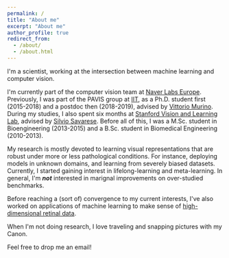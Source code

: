 ```yaml
---
permalink: /
title: "About me"
excerpt: "About me"
author_profile: true
redirect_from: 
  - /about/
  - /about.html
---
```


I'm a scientist, working at the intersection between machine learning and computer vision.

I'm currently part of the computer vision team at [Naver Labs Europe](https://europe.naverlabs.com/). Previously, I was part of the PAVIS group at [IIT](https://pavis.iit.it/), as a Ph.D. student first (2015-2018) and a postdoc then (2018-2019), advised by [Vittorio Murino](http://profs.sci.univr.it/~swan/). During my studies, I also spent six months at [Stanford Vision and Learning Lab](http://svl.stanford.edu/), advised by [Silvio Savarese](https://cvgl.stanford.edu/silvio/). Before all of this, I was a M.Sc. student in Bioengineering (2013-2015) and a B.Sc. student in Biomedical Engineering (2010-2013).

My research is mostly devoted to learning visual representations that are robust under more or less pathological conditions. For instance,  deploying models in unknown domains, and learning from severely biased datasets. Currently, I started gaining interest in lifelong-learning and meta-learning. In general, I'm ***not*** interested in marignal improvements on over-studied benchmarks. 

Before reaching a (sort of) convergence to my current interests, I've also worked on applications of machine learning to make sense of [high-dimensional retinal data](https://www.renvision-fp7.eu/).

When I'm not doing research, I love traveling and snapping pictures with my Canon. 

Feel free to drop me an email!
